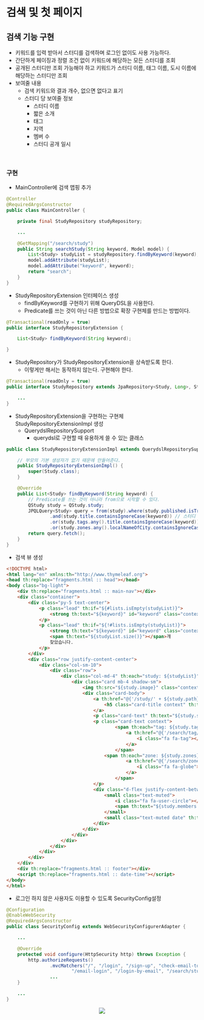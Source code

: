# 검색 및 첫 페이지

## 검색 기능 구현
- 키워드를 입력 받아서 스터디를 검색하며 로그인 없이도 사용 가능하다.
- 간단하게 페이징과 정렬 조건 없이 키워드에 해당하는 모든 스터디를 조회
- 공개된 스터디만 조회 가능해야 하고 키워드가 스터디 이름, 태그 이름, 도시 이름에 해당하는 스터디만 조회
- 보여줄 내용
    * 검색 키워드와 결과 개수, 없으면 없다고 표기
    * 스터디 당 보여줄 정보
        - 스터디 이름
        - 짧은 소개
        - 태그
        - 지역
        - 멤버 수
        - 스터디 공개 일시
<br>

### 구현
- MainController에 검색 맵핑 추가
```java
@Controller
@RequiredArgsConstructor
public class MainController {

    private final StudyRepository studyRepository;

    ...

    @GetMapping("/search/study")
    public String searchStudy(String keyword, Model model) {
        List<Study> studyList = studyRepository.findByKeyword(keyword);
        model.addAttribute(studyList);
        model.addAttribute("keyword", keyword);
        return "search";
    }
}
```
- StudyRepositoryExtension 인터페이스 생성
    * findByKeyword를 구현하기 위해 QueryDSL을 사용한다.
    * Predicate를 쓰는 것이 아닌 다른 방법으로 확장 구현체를 만드는 방법이다.
```java
@Transactional(readOnly = true)
public interface StudyRepositoryExtension {

    List<Study> findByKeyword(String keyword);

}
```
- StudyRepository가 StudyRepositoryExtension을 상속받도록 한다.
    * 이렇게만 해서는 동작하지 않는다. 구현해야 한다.
```java
@Transactional(readOnly = true)
public interface StudyRepository extends JpaRepository<Study, Long>, StudyRepositoryExtension {

    ...
}
```
- StudyRepositoryExtension을 구현하는 구현체 StudyRepositoryExtensionImpl 생성
    * QuerydslRepositorySupport
        - querydsl로 구현할 때 유용하게 쓸 수 있는 클래스
```java
public class StudyRepositoryExtensionImpl extends QuerydslRepositorySupport implements StudyRepositoryExtension {

    // 부모의 기본 생성자가 없기 때문에 만들어준다.
    public StudyRepositoryExtensionImpl() {
        super(Study.class);
    }

    @Override
    public List<Study> findByKeyword(String keyword) {
        // Predicate를 쓰는 것이 아니라 from으로 시작할 수 있다.
        QStudy study = QStudy.study;
        JPQLQuery<Study> query = from(study).where(study.published.isTrue() // study의 공개가 된 것들 중에서 
                .and(study.title.containsIgnoreCase(keyword)) // 스터디 제목이 keyword를 가지고 있거나
                .or(study.tags.any().title.containsIgnoreCase(keyword)) // 태그 중에 keyword가 있거나
                .or(study.zones.any().localNameOfCity.containsIgnoreCase(keyword))); // 지역 중 keyword가 있으면
        return query.fetch();
    }
}
```
- 검색 뷰 생성
```html
<!DOCTYPE html>
<html lang="en" xmlns:th="http://www.thymeleaf.org">
<head th:replace="fragments.html :: head"></head>
<body class="bg-light">
    <div th:replace="fragments.html :: main-nav"></div>
    <div class="container">
        <div class="py-5 text-center">
            <p class="lead" th:if="${#lists.isEmpty(studyList)}">
                <strong th:text="${keyword}" id="keyword" class="context"></strong>에 해당하는 스터디가 없습니다.
            </p>
            <p class="lead" th:if="${!#lists.isEmpty(studyList)}">
                <strong th:text="${keyword}" id="keyword" class="context"></strong>에 해당하는 스터디를
                <span th:text="${studyList.size()}"></span>개
                찾았습니다.
            </p>
        </div>
        <div class="row justify-content-center">
            <div class="col-sm-10">
                <div class="row">
                    <div class="col-md-4" th:each="study: ${studyList}">
                        <div class="card mb-4 shadow-sm">
                            <img th:src="${study.image}" class="context card-img-top" th:alt="${study.title}" >
                            <div class="card-body">
                                <a th:href="@{'/study/' + ${study.path}}" class="text-decoration-none">
                                    <h5 class="card-title context" th:text="${study.title}"></h5>
                                </a>
                                <p class="card-text" th:text="${study.shortDescription}">Short description</p>
                                <p class="card-text context">
                                        <span th:each="tag: ${study.tags}" class="font-weight-light text-monospace badge badge-pill badge-info mr-3">
                                            <a th:href="@{'/search/tag/' + ${tag.title}}" class="text-decoration-none text-white">
                                                <i class="fa fa-tag"></i> <span th:text="${tag.title}">Tag</span>
                                            </a>
                                        </span>
                                    <span th:each="zone: ${study.zones}" class="font-weight-light text-monospace badge badge-primary mr-3">
                                            <a th:href="@{'/search/zone/' + ${zone.id}}" class="text-decoration-none text-white">
                                                <i class="fa fa-globe"></i> <span th:text="${zone.localNameOfCity}" class="text-white">City</span>
                                            </a>
                                        </span>
                                </p>
                                <div class="d-flex justify-content-between align-items-center">
                                    <small class="text-muted">
                                        <i class="fa fa-user-circle"></i>
                                        <span th:text="${study.members.size()}"></span>명
                                    </small>
                                    <small class="text-muted date" th:text="${study.publishedDateTime}">9 mins</small>
                                </div>
                            </div>
                        </div>
                    </div>
                </div>
            </div>
        </div>
    </div>
    <div th:replace="fragments.html :: footer"></div>
    <script th:replace="fragments.html :: date-time"></script>
</body>
</html>
```
- 로그인 하지 않은 사용자도 이용할 수 있도록 SecurityConfig설정
```java
@Configuration
@EnableWebSecurity
@RequiredArgsConstructor
public class SecurityConfig extends WebSecurityConfigurerAdapter {

    ...

    @Override
    protected void configure(HttpSecurity http) throws Exception {
        http.authorizeRequests()
                .mvcMatchers("/", "/login", "/sign-up", "check-email-token",
                        "/email-login", "/login-by-email", "/search/study").permitAll()
                ...
    }

    ...
}
```
<p align="center"><img src = "https://github.com/qlalzl9/TIL/blob/master/Spring_SpringBoot/img/search_firstPage_1.jpg"></p>

<br>
